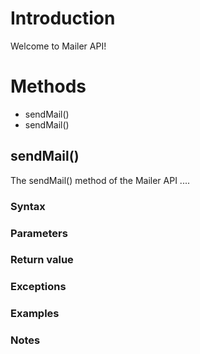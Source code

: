 # Introduction

Welcome to Mailer API!

# Methods

* sendMail()
* sendMail()

## sendMail()

The sendMail() method of the Mailer API ....

### Syntax

### Parameters

### Return value

### Exceptions

### Examples

### Notes